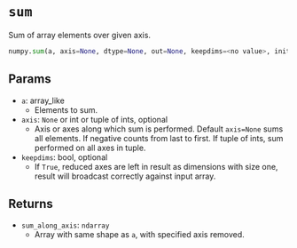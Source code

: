 # `sum`

Sum of array elements over given axis.

```python
numpy.sum(a, axis=None, dtype=None, out=None, keepdims=<no value>, initial=<no value>, where=<no value>)
```

## Params

* `a`: array_like
  * Elements to sum.
* `axis`: `None` or int or tuple of ints, optional
  * Axis or axes along which sum is performed. Default `axis=None` sums all elements. If negative counts from last to first. If tuple of ints, sum performed on all axes in tuple.
* `keepdims`: bool, optional
  * If `True`, reduced axes are left in result as dimensions with size one, result will broadcast correctly against input array.

## Returns

* `sum_along_axis`: `ndarray`
  * Array with same shape as `a`, with specified axis removed.
